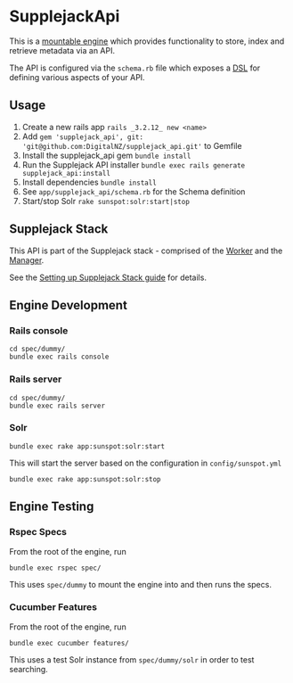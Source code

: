 # SupplejackApi

This is a [mountable engine](http://guides.rubyonrails.org/engines.html) which provides functionality to store, index and retrieve metadata via an API.

The API is configured via the `schema.rb` file which exposes a [DSL](http://en.wikipedia.org/wiki/Domain-specific_language) for defining various aspects of your API.

## Usage

1. Create a new rails app `rails _3.2.12_ new <name>`
1. Add `gem 'supplejack_api', git: 'git@github.com:DigitalNZ/supplejack_api.git'` to Gemfile
1. Install the supplejack_api gem `bundle install`
1. Run the Supplejack API installer `bundle exec rails generate supplejack_api:install`
1. Install dependencies `bundle install`
1. See `app/supplejack_api/schema.rb` for the Schema definition
1. Start/stop Solr `rake sunspot:solr:start|stop`

## Supplejack Stack

This API is part of the Supplejack stack - comprised of the [Worker](https://github.com/DigitalNZ/supplejack_worker) and the [Manager](https://github.com/DigitalNZ/supplejack_manager). 

See the [Setting up Supplejack Stack guide](https://github.com/DigitalNZ/supplejack_api/blob/master/Setting-up-Supplejack-stack.md) for details.


## Engine Development

### Rails console

```
cd spec/dummy/
bundle exec rails console
```

### Rails server

```
cd spec/dummy/
bundle exec rails server
```

### Solr

```
bundle exec rake app:sunspot:solr:start
``` 

This will start the server based on the configuration in `config/sunspot.yml`

```
bundle exec rake app:sunspot:solr:stop
```

## Engine Testing

### Rspec Specs

From the root of the engine, run 

```
bundle exec rspec spec/
```

This uses `spec/dummy` to mount the engine into and then runs the specs.

### Cucumber Features

From the root of the engine, run

```
bundle exec cucumber features/
```

This uses a test Solr instance from `spec/dummy/solr` in order to test searching.